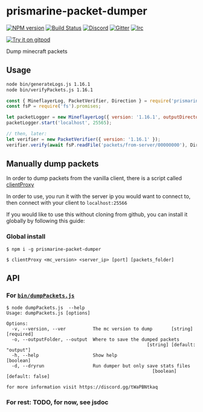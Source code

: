 # prismarine-packet-dumper
[![NPM version](https://img.shields.io/npm/v/prismarine-packet-dumper.svg)](http://npmjs.com/package/prismarine-packet-dumper)
[![Build Status](https://github.com/PrismarineJS/prismarine-packet-dumper/workflows/CI/badge.svg)](https://github.com/PrismarineJS/prismarine-packet-dumper/actions?query=workflow%3A%22CI%22)
[![Discord](https://img.shields.io/badge/chat-on%20discord-brightgreen.svg)](https://discord.gg/GsEFRM8)
[![Gitter](https://img.shields.io/badge/chat-on%20gitter-brightgreen.svg)](https://gitter.im/PrismarineJS/general)
[![Irc](https://img.shields.io/badge/chat-on%20irc-brightgreen.svg)](https://irc.gitter.im/)

[![Try it on gitpod](https://img.shields.io/badge/try-on%20gitpod-brightgreen.svg)](https://gitpod.io/#https://github.com/PrismarineJS/prismarine-packet-dumper)

Dump minecraft packets    

## Usage

```sh
node bin/generateLogs.js 1.16.1
node bin/verifyPackets.js 1.16.1
```

```js
const { MineflayerLog, PacketVerifier, Direction } = require('prismarine-packet-dumper');
const fsP = require('fs').promises;

let packetLogger = new MineflayerLog({ version: '1.16.1', outputDirectory: 'packets' });
packetLogger.start('localhost', 25565);

// then, later:
let verifier = new PacketVerifier({ version: '1.16.1' });
verifier.verify(await fsP.readFile('packets/from-server/00000000'), Direction.ServerToClient);
```

## Manually dump packets

In order to dump packets from the vanilla client, there is a script called [clientProxy](bin/clientProxy.js)

In order to use, you run it with the server ip you would want to connect to, then connect with your client to `localhost:25566`

If you would like to use this without cloning from github, you can install it globally by following this guide:

### Global install

`$ npm i -g prismarine-packet-dumper`

`$ clientProxy <mc_version> <server_ip> [port] [packets_folder]`

## API

### For [`bin/dumpPackets.js`](bin/dumpPackets.js)

```
$ node dumpPackets.js  --help
Usage: dumpPackets.js [options]

Options:
  -v, --version, --ver          The mc version to dump       [string] [required]
  -o, --outputFolder, --output  Where to save the dumped packets
                                                    [string] [default: "output"]
  -h, --help                    Show help                              [boolean]
  -d, --dryrun                  Run dumper but only save stats files
                                                      [boolean] [default: false]

for more information visit https://discord.gg/tWaPBNtkaq
```
### For rest: TODO, for now, see jsdoc
